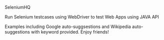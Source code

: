 SeleniumHQ

Run Selenium testcases using WebDriver to test Web Apps using JAVA API

Examples including Google auto-suggsestions and Wikipedia auto-suggestions with keyword provided.
 Enjoy friends!

